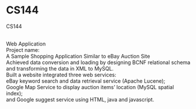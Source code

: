 # CS144
<p>CS144 </p><br/> 
<a>Web Application</a><br/>
<a>Project name:</a><br/>
<a>A Sample Shopping Application Similar to eBay Auction Site</a><br/>
<a>  Achieved data conversion and loading by designing BCNF relational schema and transforming the data in XML to MySQL.</a><br/>
<a>  Built a website integrated three web services:</a><br/>
<a>    eBay keyword search and data retrieval service (Apache Lucene);</a><br/>
<a>    Google Map Service to display auction items’ location (MySQL spatial index);</a><br/>
<a>    and Google suggest service using HTML, java and javascript.</a>
